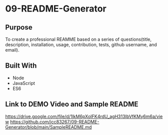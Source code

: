 # 09-README-Generator

## Purpose
To create a professional REAMME based on a series of questions(title, description, installation, usage, contribution, tests, github username, and email). 

## Built With
- Node
- JavaScript 
- ES6

## Link to DEMO Video and Sample README
https://drive.google.com/file/d/1lkM6pXoIFK4rdU_agH313IbVfKMy6m6a/view
https://github.com/jcc83267/09-README-Generator/blob/main/SampleREADME.md  

